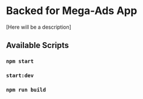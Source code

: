 # Backed for Mega-Ads App

[Here will be a description]

## Available Scripts


### `npm start`


### `start:dev`



### `npm run build`
